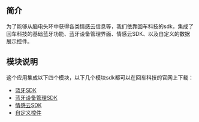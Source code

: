 ## 简介

为了能够从脑电头环中获得各类情感云信息等，我们依靠回车科技的sdk，集成了回车科技的基础蓝牙功能、蓝牙设备管理界面、情感云SDK、以及自定义的数据展示控件。


## 模块说明

这个应用集成以下四个模块，以下几个模块sdk都可以在回车科技的官网上下载：

- [蓝牙SDK](https://github.com/Entertech/Enter-Biomodule-BLE-Android-SDK/tree/master/ble)
- [蓝牙设备管理SDK](https://github.com/Entertech/Enter-Biomodule-BLE-Android-SDK/tree/master/bleuisdk)
- [情感云SDK](https://github.com/Entertech/Enter-AffectiveCloud-Android-SDK)
- [自定义控件](https://github.com/Entertech/Enter-UIComponent-Android-SDK)


